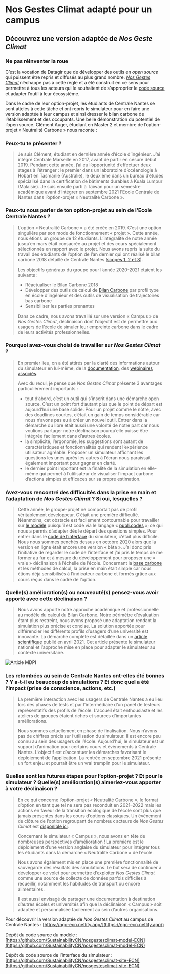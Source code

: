 # Nos Gestes Climat adapté pour un campus

## Découvrez une version adaptée de _Nos Geste Climat_

### Ne pas réinventer la roue

C’est la vocation de Datagir que de développer des outils en _open source_ qui puissent être repris et diffusés au plus grand nombre. _[Nos Gestes Climat](https://nosgestesclimat.fr/)_ n’échappe pas à cette règle et a été construit en ce sens pour permettre à tous les acteurs qui le souhaitent de s’approprier le [code source](https://github.com/datagir/nosgestesclimat) et adapter l’outil à leur écosystème.

Dans le cadre de leur option-projet, les étudiants de Centrale Nantes se sont attelés à cette tâche et ont repris le simulateur pour en faire une version adaptée à leur campus et ainsi dresser le bilan carbone de l’établissement et des occupants. Une belle démonstration du potentiel de l’open source. Clément Auger, étudiant en Master 2 et membre de l’option-projet « Neutralité Carbone » nous raconte :

### Peux-tu te présenter ?

> Je suis Clément, étudiant en dernière année d’école d’ingénieur. J’ai intégré Centrale Marseille en 2017, avant de partir en césure début 2019. Pendant cette année, j’ai eu l’opportunité d’effectuer deux stages à l’étranger : le premier dans un laboratoire d’océanologie à Hobart en Tasmanie (Australie), le deuxième dans un bureau d’études spécialisé dans la certification de bâtiments durables à Kuala Lumpur (Malaisie). Je suis ensuite parti à Taïwan pour un semestre académique avant d’intégrer en septembre 2021 l’Ecole Centrale de Nantes dans l’option-projet « Neutralité Carbone ».

### Peux-tu nous parler de ton option-projet au sein de l’Ecole Centrale Nantes ?

> L’option « Neutralité Carbone » a été créée en 2019. C’est une option singulière par son mode de fonctionnement « projet ». Cette année, nous étions un groupe de 12 étudiants. L’intégralité de notre année jusqu’en mars était consacrée au projet et des cours spécialement sélectionnés en rapport avec le projet. Nous avons repris la suite du travail des étudiants de l’option de l’an dernier qui ont réalisé le bilan carbone 2018 détaillé de Centrale Nantes ([scopes 1, 2 et 3](https://www.bilans-ges.ademe.fr/fr/accueil/contenu/index/page/categorie/siGras/0)).
>
> Les objectifs généraux du groupe pour l’année 2020-2021 étaient les suivants :
>
> -   Réactualiser le Bilan Carbone 2018
> -   Développer des outils de calcul de [Bilan Carbone](https://www.bilans-ges.ademe.fr/fr/accueil/contenu/index/page/principes/siGras/0) par profil type en école d’ingénieur et des outils de visualisation de trajectoires bas carbone
> -   Sensibiliser les parties prenantes
>
> Dans ce cadre, nous avons travaillé sur une version « Campus » de _Nos Gestes Climat_, déclinaison dont l’objectif est de permettre aux usagers de l’école de simuler leur empreinte carbone dans le cadre de leurs activités professionnelles.

### Pourquoi avez-vous choisi de travailler sur _Nos Gestes Climat_ ?

> En premier lieu, on a été attirés par la clarté des informations autour du simulateur en lui-même, de la [documentation](https://datagir.gitbook.io/documentation/carbone/ateliers-developpeurs-nos-gestes-climat), des [webinaires associés](https://datagir.gitbook.io/documentation/carbone/webinaire-carbone).
>
> Avec du recul, je pense que _Nos Gestes Climat_ présente 3 avantages particulièrement importants :
>
> -   tout d’abord, c’est un outil qui s’inscrit dans une démarche open source. C’est un point fort d’autant plus que le point de départ est aujourd’hui une base solide. Pour un projet comme le nôtre, avec des deadlines courtes, c’était un gain de temps considérable car nous n’avons pas eu à créer un nouvel outil. Entrer dans la démarche du libre était aussi une volonté de notre part car nous voulions partager notre déclinaison pourqu’elle puisse être intégrée facilement dans d’autres écoles.
> -   la simplicité, l’ergonomie, les suggestions sont autant de caractéristiques et fonctionnalités qui rendent l’expérience utilisateur agréable. Proposer un simulateur affichant les questions les unes après les autres à l’écran nous paraissait également important pour gagner en clarté.
> -   le dernier point important est la finalité de la simulation en elle-même qui permet à l’utilisateur de visualiser l’impact carbone d’actions simples et efficaces sur sa propre estimation.

### Avez-vous rencontré des difficultés dans la prise en main et l’adaptation de _Nos Gestes Climat_ ? Si oui, lesquelles ?

> Cette année, le groupe-projet ne comportait pas de profil véritablement développeur. C’était une première difficulté. Néanmoins, cet obstacle est facilement contournable pour travailler sur [le modèle](https://github.com/datagir/nosgestesclimat) puisqu’il est codé via le langage « [publi.codes](https://publi.codes/) »; ce qui nous a permis d’adapter dès le départ des questions simples. Pour entrer dans le [code de l’interface](https://github.com/datagir/nosgestesclimat-site) du simulateur, c’était plus difficile. Nous nous sommes penchés dessus en octobre 2020 alors que la version en ligne était encore une version « bêta ». J’ai donc pris l’initiative de regarder le code de l’interface et j’ai pris le temps de me former au fur et à mesure du développement pour proposer une « vraie » déclinaison à l’échelle de l’école. Concernant la [base carbone](https://www.bilans-ges.ademe.fr/) et les méthodes de calcul, la prise en main était simple car nous étions déjà sensibilisés à l’indicateur carbone et formés grâce aux cours reçus dans le cadre de l’option.

### Quelle(s) amélioration(s) ou nouveauté(s) pensez-vous avoir apporté avec cette déclinaison ?

> Nous avons apporté notre approche académique et professionnelle au modèle du calcul du Bilan Carbone. Notre périmètre d’évaluation étant plus restreint, nous avons proposé une adaptation rendant la simulation plus précise et concise. La solution apportée pour différencier les différents profils d’usagers d’une université est innovante. La démarche complète est détaillée dans un [article scientifique](https://www.mdpi.com/2071-1050/13/8/4315) publié en avril 2021. Cet article présente le simulateur national et l’approche mise en place pour adapter le simulateur au contexte universitaire.

![Article MDPI](https://datagir.ademe.fr/static/6b424c336d6f128b7f14a6db4d2de2b2/4971b/big_cover-sustainability-v13-i8.png)

### Les retombées au sein de Centrale Nantes ont-elles été bonnes ? Y a-t-il eu beaucoup de simulations ? Et donc quel a été l’impact (prise de conscience, actions, etc.)

> La première interaction avec les usagers de Centrale Nantes a eu lieu lors des phases de tests et par l’intermédiaire d’un panel de testeurs représentatifs des profils de l’école. L’accueil était enthousiaste et les ateliers de groupes étaient riches et sources d’importantes améliorations.
>
> Nous sommes actuellement en phase de finalisation. Nous n’avons pas de chiffres précis sur l’utilisation du simulateur. Il est encore peu connu au sein des usagers de l’école. Aujourd’hui, le simulateur est un support d’animation pour certains cours et évènements à Centrale Nantes. L’objectif est d’accentuer les démarches favorisant le déploiement de l’application. La rentrée en septembre 2021 présente un fort enjeu et pourrait être un vrai tremplin pour le simulateur.

### Quelles sont les futures étapes pour l’option-projet ? Et pour le simulateur ? Quelle(s) amélioration(s) aimeriez-vous apporter à votre déclinaison ?

> En ce qui concerne l’option-projet « Neutralité Carbone », le format d’option en tant que tel ne sera pas reconduit en 2021–2022 mais les actions en faveur de la transition écologique de l’école sont plus que jamais présentes dans les cours d’options classiques. Un évènement de clôture de l’option regroupant de nombreux acteurs de _Nos Gestes Climat_ est [disponible ici](https://webtv.ec-nantes.fr/conferences-3/option-nco2-conf-cloture-2021).
>
> Concernant le simulateur « Campus », nous avons en tête de nombreuses perspectives d’amélioration ! La première est le déploiement d’une version anglaise du simulateur pour intégrer tous les étudiants dans la démarche « Neutralité Carbone » de l’école.
>
> Nous avons également mis en place une première fonctionnalité de sauvegarde des résultats des simulations. Le but sera de continuer à développer ce volet pour permettre d’exploiter _Nos Gestes Climat_ comme une source de collecte de données parfois difficiles à recueillir, notamment les habitudes de transport ou encore alimentaires.
>
> Il est aussi envisagé de partager une documentation à destination d’autres écoles et universités afin que la déclinaison « Campus » soit adaptée et personnalisée facilement au sein d’autres organisations.

Pour découvrir la version adaptée de _Nos Gestes Climat_ au campus de Centrale Nantes : [https://ngc-ecn.netlify.app/](https://ngc-ecn.netlify.app/)

Dépôt du code source du modèle : [https://github.com/SustainabilityCN/nosgestesclimat-model-ECN](https://github.com/SustainabilityCN/nosgestesclimat-model-ECN)

Dépôt du code source de l’interface du simulateur : [https://github.com/SustainabilityCN/nosgestesclimat-site-ECN](https://github.com/SustainabilityCN/nosgestesclimat-site-ECN)
